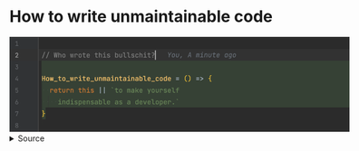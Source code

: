 # How to write unmaintainable code

<img src="assets/title.png" style="max-width: 600px;">

<details>
  <summary>Source</summary>

  ```js
  // Who wrote this bullschit?
  
  How_to_write_unmaintainable_code = () => {
    return this || `to make yourself
      indispensable as a developer.`
  }
  ```
</details>
